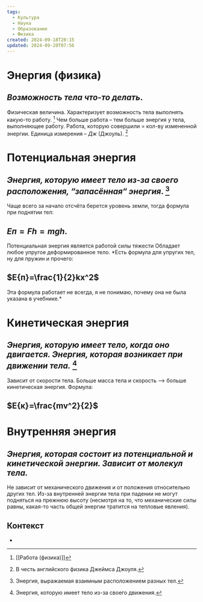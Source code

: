 ```yaml
---
tags:
  - Культура
  - Наука
  - Образование
  - Физика
created: 2024-09-18T20:15
updated: 2024-09-20T07:56
---
```

# Энергия (физика)

## ***Возможность тела что-то делать***.
Физическая величина. Характеризует возможность тела выполнять какую-то работу. [^1]
Чем больше работа – тем больше энергия у тела, выполняющее работу.
Работа, которую совершили = кол-ву измененной энергии.
Единица измерения – *Дж* (Джоуль). [^2]

# Потенциальная энергия
## ***Энергия, которую имеет тело из-за своего расположения, “запасённая“ энергия***. [^3]
Чаще всего за начало отсчёта берется уровень земли, тогда формула при поднятии тел:
## $E{п}=Fh=mgh$.
Потенциальная энергия является работой силы тяжести
Обладает любое упругое деформированное тело.
*Есть формула для упругих тел, ну для пружин и прочего:
## $E{п}=\frac{1}{2}kx^2$
Эта формула работает не всегда, я не понимаю, почему она не была указана в учебнике.*

# Кинетическая энергия
## ***Энергия, которую имеет тело, когда оно двигается. Энергия, которая возникает при движении тела.*** [^4]
Зависит от скорости тела.
Больше масса тела и скорость –> больше кинетическая энергия.
Формула:
## $E{к}=\frac{mv^2}{2}$

# Внутренняя энергия
## ***Энергия, которая состоит из потенциальной и кинетической энергии. Зависит от молекул тела.***
Не зависит от механического движения и от положения относительно других тел.
Из-за внутренней энергии тела при падении не могут подняться на прежнюю высоту (несмотря на то, что механические силы равны, какая-то часть общей энергии тратится на тепловые явления).

## Контекст
- 

[^1]: [[Работа (физика)]]
[^2]: В честь английского физика Джеймса Джоуля.
[^3]: Энергия, выражаемая взаимным расположением разных тел.
[^4]: Энергия, которую имеет тело из-за своего движения.